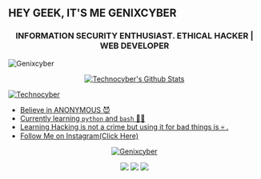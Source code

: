 ## HEY GEEK, IT'S ME GENIXCYBER
<h3 align="center"> INFORMATION SECURITY ENTHUSIAST. ETHICAL HACKER | WEB DEVELOPER</h3>

<p align="left"> <img src="https://komarev.com/ghpvc/?username=Genixcyber&label=Profile%20views&color=0e75b6&style=flat" alt="Genixcyber" /> </p>


<p align="center">
<!--  <img alt="profile pic" width="460px" src="https://avatars1.githubusercontent.com/Technocyber" /> -->
<!--  <img src="https://github-readme-stats.anuraghazra1.vercel.app/api/top-langs/?username=Genixcyber&hide=ruby,perl&hide_border=true" /> -->

<a href="https://">
   <img alt="Technocyber's Github Stats" src="https://github-readme-stats.vercel.app/api?username=Genixcyber&show_icons=true&include_all_commits=true&hide_border=true"/></p>
<p>
   <img align="center" src="https://github-readme-streak-stats.herokuapp.com/?user=Genixcyber&" alt="Technocyber" />
</p>

-  Believe in ANONYMOUS 😈
-  Currently learning `python` and `bash` 👩‍💻
-  Learning Hacking is not a crime but using it for bad things is 💀 .
-  Follow Me on [Instagram(Click Here)](https://instagram.com/Technocyber.sh)

<p align="center">
  <a href="https://github.com/Genixcyber"><img title="Genixcyber" src="https://github-readme-stats.vercel.app/api/top-langs/?username=Genixcyber&layout=compact"></a>
</p>

<p align="center">
<a href="https://github.com/Genixcyber/T2-fisher"><img src="https://github-readme-stats.vercel.app/api/pin/?username=Genixcyber&repo=T2-fisher"></a>
<a href="https://github.com/Genixcyber/Hacker-X"><img src="https://github-readme-stats.vercel.app/api/pin/?username=Genixcyber&repo=Hacker-X"></a>
<a href="https://github.com/Genixcyber/T2-Osint"><img src="https://github-readme-stats.vercel.app/api/pin/?username=Genixcyber&repo=T2-Osint"></a>
</p>

<!--

Here are some ideas to get you started:

